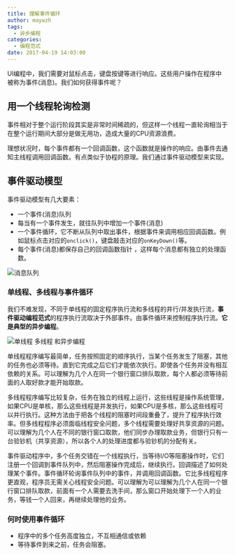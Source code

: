 ```yaml
---
title: 理解事件循环
author: maywzh
tags:
  - 异步编程
categories:
  - 编程范式
date: 2017-04-19 14:03:00
---
```

UI编程中，我们需要对鼠标点击，键盘按键等进行响应。这些用户操作在程序中被称为事件(消息)。我们如何获得事件呢？

## 用一个线程轮询检测

事件相对于整个运行阶段其实是非常时间稀疏的，但这样一个线程一直轮询相当于在整个运行期间大部分是做无用功，造成大量的CPU资源浪费。

理想状况时，每个事件都有一个回调函数，这个函数就是操作的响应。由事件去通知主线程调用回调函数。有点类似于协程的原理。我们通过事件驱动模型来实现。

<!--more-->

## 事件驱动模型

事件驱动模型有几大要素：

- 一个事件(消息)队列
- 每当有一个事件发生，就往队列中增加一个事件(消息)
- 一个事件循环，它不断从队列中取出事件，根据事件来调用相应回调函数。例如鼠标点击对应的`onclick()`，键盘敲击对应的`onKeyDown()`等。
- 每个事件(消息)都保存自己的回调函数指针 ，这样每个消息都有独立的处理函数。

![消息队列](https://ws1.sinaimg.cn/large/006tNc79gy1fvpvbqhd2mj31kw0vrdiq.jpg)



### 单线程、多线程与事件循环

我们不难发现，不同于单线程的固定程序执行流和多线程的并行/并发执行流，**事件驱动编程范式**的程序执行流取决于外部事件。由事件循环来控制程序执行流。**它是典型的异步编程**。

![单线程 多线程 和异步编程](https://ws3.sinaimg.cn/large/006tNc79gy1fvpvhjvld0j310g10i7h9.jpg)

单线程程序编写最简单，任务按照固定的顺序执行，当某个任务发生了阻塞，其他的任务也必须等待。直到它完成之后它们才能依次执行。即使各个任务并没有相互依赖的关系。可以理解为几个人在同一个银行窗口排队取款，每个人都必须等待前面的人取好款才能开始取款。

多线程程序编写比较复杂，任务在独立的线程上运行，这些线程是操作系统管理，如果CPU是单核，那么这些线程是并发执行，如果CPU是多核，那么这些线程可以并行执行。这种方法由于把各个线程的阻塞时间段重叠了，提升了程序执行效率。但多线程程序必须面临线程安全问题，多个线程需要处理好共享资源的问题。可以理解为几个人在不同的银行窗口取款，他们同步办理取款业务，但银行只有一台验钞机（共享资源），所以各个人的处理进度都与验钞机的分配有关。

事件驱动程序中，多个任务交错在一个线程执行，当等待I/O等阻塞操作时，它们注册一个回调到事件队列中，然后阻塞操作完成后，继续执行。回调描述了如何处理某个事件。事件循环轮询事件队列中的事件，并调用回调函数。它比多线程程序更直观，程序员无需关心线程安全问题。可以理解为可以理解为几个人在同一个银行窗口排队取款，前面有一个人需要去洗手间，那么窗口开始处理下一个人的业务，等钱一个人回来，再继续处理他的业务。

### 何时使用事件循环

- 程序中的多个任务高度独立，不互相通信或依赖
- 等待事件到来之前，任务会阻塞。